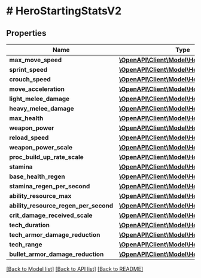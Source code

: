 # # HeroStartingStatsV2

## Properties

Name | Type | Description | Notes
------------ | ------------- | ------------- | -------------
**max_move_speed** | [**\OpenAPI\Client\Model\HeroStartingStatV2**](HeroStartingStatV2.md) |  |
**sprint_speed** | [**\OpenAPI\Client\Model\HeroStartingStatV2**](HeroStartingStatV2.md) |  |
**crouch_speed** | [**\OpenAPI\Client\Model\HeroStartingStatV2**](HeroStartingStatV2.md) |  |
**move_acceleration** | [**\OpenAPI\Client\Model\HeroStartingStatV2**](HeroStartingStatV2.md) |  |
**light_melee_damage** | [**\OpenAPI\Client\Model\HeroStartingStatV2**](HeroStartingStatV2.md) |  |
**heavy_melee_damage** | [**\OpenAPI\Client\Model\HeroStartingStatV2**](HeroStartingStatV2.md) |  |
**max_health** | [**\OpenAPI\Client\Model\HeroStartingStatV2**](HeroStartingStatV2.md) |  |
**weapon_power** | [**\OpenAPI\Client\Model\HeroStartingStatV2**](HeroStartingStatV2.md) |  |
**reload_speed** | [**\OpenAPI\Client\Model\HeroStartingStatV2**](HeroStartingStatV2.md) |  |
**weapon_power_scale** | [**\OpenAPI\Client\Model\HeroStartingStatV2**](HeroStartingStatV2.md) |  |
**proc_build_up_rate_scale** | [**\OpenAPI\Client\Model\HeroStartingStatV2**](HeroStartingStatV2.md) |  |
**stamina** | [**\OpenAPI\Client\Model\HeroStartingStatV2**](HeroStartingStatV2.md) |  |
**base_health_regen** | [**\OpenAPI\Client\Model\HeroStartingStatV2**](HeroStartingStatV2.md) |  |
**stamina_regen_per_second** | [**\OpenAPI\Client\Model\HeroStartingStatV2**](HeroStartingStatV2.md) |  |
**ability_resource_max** | [**\OpenAPI\Client\Model\HeroStartingStatV2**](HeroStartingStatV2.md) |  |
**ability_resource_regen_per_second** | [**\OpenAPI\Client\Model\HeroStartingStatV2**](HeroStartingStatV2.md) |  |
**crit_damage_received_scale** | [**\OpenAPI\Client\Model\HeroStartingStatV2**](HeroStartingStatV2.md) |  |
**tech_duration** | [**\OpenAPI\Client\Model\HeroStartingStatV2**](HeroStartingStatV2.md) |  |
**tech_armor_damage_reduction** | [**\OpenAPI\Client\Model\HeroStartingStatV2**](HeroStartingStatV2.md) |  | [optional]
**tech_range** | [**\OpenAPI\Client\Model\HeroStartingStatV2**](HeroStartingStatV2.md) |  |
**bullet_armor_damage_reduction** | [**\OpenAPI\Client\Model\HeroStartingStatV2**](HeroStartingStatV2.md) |  | [optional]

[[Back to Model list]](../../README.md#models) [[Back to API list]](../../README.md#endpoints) [[Back to README]](../../README.md)

